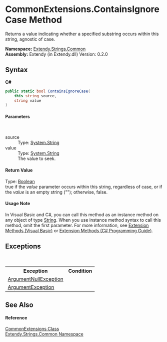 # CommonExtensions.ContainsIgnoreCase Method 
 

Returns a value indicating whether a specified substring occurs within this string, agnostic of case.

**Namespace:**&nbsp;<a href="N_Extendy_Strings_Common">Extendy.Strings.Common</a><br />**Assembly:**&nbsp;Extendy (in Extendy.dll) Version: 0.2.0

## Syntax

**C#**<br />
``` C#
public static bool ContainsIgnoreCase(
	this string source,
	string value
)
```


#### Parameters
&nbsp;<dl><dt>source</dt><dd>Type: <a href="https://docs.microsoft.com/dotnet/api/system.string" target="_blank">System.String</a><br /></dd><dt>value</dt><dd>Type: <a href="https://docs.microsoft.com/dotnet/api/system.string" target="_blank">System.String</a><br />The value to seek.</dd></dl>

#### Return Value
Type: <a href="https://docs.microsoft.com/dotnet/api/system.boolean" target="_blank">Boolean</a><br />true if the *value* parameter occurs within this string, regardless of case, or if the *value* is an empty string (""); otherwise, false.

#### Usage Note
In Visual Basic and C#, you can call this method as an instance method on any object of type <a href="https://docs.microsoft.com/dotnet/api/system.string" target="_blank">String</a>. When you use instance method syntax to call this method, omit the first parameter. For more information, see <a href="https://docs.microsoft.com/dotnet/visual-basic/programming-guide/language-features/procedures/extension-methods">Extension Methods (Visual Basic)</a> or <a href="https://docs.microsoft.com/dotnet/csharp/programming-guide/classes-and-structs/extension-methods">Extension Methods (C# Programming Guide)</a>.

## Exceptions
&nbsp;<table><tr><th>Exception</th><th>Condition</th></tr><tr><td><a href="https://docs.microsoft.com/dotnet/api/system.argumentnullexception" target="_blank">ArgumentNullException</a></td><td /></tr><tr><td><a href="https://docs.microsoft.com/dotnet/api/system.argumentexception" target="_blank">ArgumentException</a></td><td /></tr></table>

## See Also


#### Reference
<a href="T_Extendy_Strings_Common_CommonExtensions">CommonExtensions Class</a><br /><a href="N_Extendy_Strings_Common">Extendy.Strings.Common Namespace</a><br />